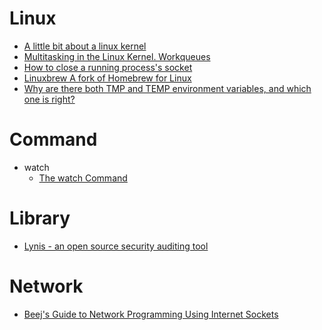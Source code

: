 Linux
=====
* [A little bit about a linux kernel](https://github.com/0xAX/linux-insides)
* [Multitasking in the Linux Kernel. Workqueues](http://kukuruku.co/hub/nix/multitasking-in-the-linux-kernel-workqueues)
* [How to close a running process's socket](http://incoherency.co.uk/blog/stories/closing-a-socket.html)
* [Linuxbrew A fork of Homebrew for Linux](http://brew.sh/linuxbrew/)
* [Why are there both TMP and TEMP environment variables, and which one is right?](http://blogs.msdn.com/b/oldnewthing/archive/2015/04/17/10608077.aspx)

# Command
* watch
  * [The watch Command](http://www.linfo.org/watch.html)

# Library
* [Lynis - an open source security auditing tool](https://cisofy.com/lynis/)

# Network
* [Beej's Guide to Network Programming Using Internet Sockets](http://beej.us/guide/bgnet/output/html/multipage/index.html)